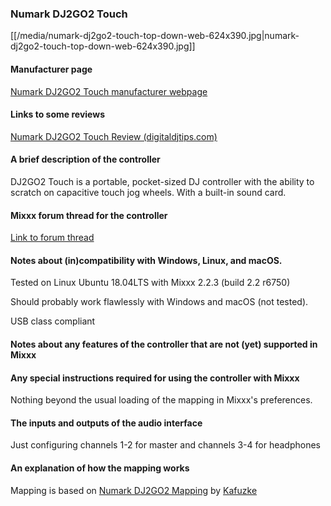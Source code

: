 ### Numark DJ2GO2 Touch

[[/media/numark-dj2go2-touch-top-down-web-624x390.jpg|numark-dj2go2-touch-top-down-web-624x390.jpg]]

#### Manufacturer page

[Numark DJ2GO2 Touch manufacturer
webpage](https://www.numark.com/product/dj2go2-touch)

#### Links to some reviews

[Numark DJ2GO2 Touch Review
(digitaldjtips.com)](https://www.digitaldjtips.com/reviews/numark-dj2go2-touch/)

#### A brief description of the controller

DJ2GO2 Touch is a portable, pocket-sized DJ controller with the ability
to scratch on capacitive touch jog wheels. With a built-in sound card.

#### Mixxx forum thread for the controller

[Link to forum
thread](https://www.mixxx.org/forums/viewtopic.php?f=7&t=13376)

#### Notes about (in)compatibility with Windows, Linux, and macOS.

Tested on Linux Ubuntu 18.04LTS with Mixxx 2.2.3 (build 2.2 r6750)

Should probably work flawlessly with Windows and macOS (not tested).

USB class compliant

#### Notes about any features of the controller that are not (yet) supported in Mixxx

#### Any special instructions required for using the controller with Mixxx

Nothing beyond the usual loading of the mapping in Mixxx's preferences.

#### The inputs and outputs of the audio interface

Just configuring channels 1-2 for master and channels 3-4 for headphones

#### An explanation of how the mapping works

Mapping is based on [Numark DJ2GO2
Mapping](https://www.mixxx.org/forums/viewtopic.php?f=7&t=13156) by
[Kafuzke](https://www.mixxx.org/forums/memberlist.php?mode=viewprofile&u=11674)
